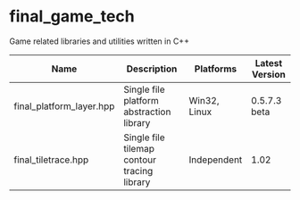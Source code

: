 # final_game_tech
Game related libraries and utilities written in C++

| Name                     | Description                                 | Platforms    | Latest Version |
|--------------------------|---------------------------------------------|--------------|----------------|
| final_platform_layer.hpp | Single file platform abstraction library    | Win32, Linux | 0.5.7.3 beta   |
| final_tiletrace.hpp      | Single file tilemap contour tracing library | Independent  | 1.02           |